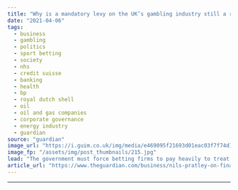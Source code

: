 ```yaml
---
title: "Why is a mandatory levy on the UK’s gambling industry still a roll of the dice?"
date: "2021-04-06"
tags: 
  - business
  - gambling
  - politics
  - sport betting
  - society
  - nhs
  - credit suisse
  - banking
  - health
  - bp
  - royal dutch shell
  - oil
  - oil and gas companies
  - corporate governance
  - energy industry
  - guardian
source: "guardian"
image_url: "https://i.guim.co.uk/img/media/e469095f21693d01eac03f7f74d1ace2a5f3e5fb/0_140_5400_3239/master/5400.jpg?width=460&quality=85&auto=format&fit=max&s=ee15f2baa8a6c40f93a108a43e493e85"
image_fp: "/assets/img/post_thumbnails/215.jpg"
lead: "The government must force betting firms to pay heavily to treat gambling addiction – not rely on their goodwillTax gambling firms to fund addiction treatment – NHS director‘Every other ad will be for gambling’ -  Addicts’ lockdown struggleThat betting ..."
article_url: "https://www.theguardian.com/business/nils-pratley-on-finance/2021/apr/07/why-is-a-mandatory-levy-on-the-uks-gambling-industry-still-a-roll-of-the-dice"
---
```


---
